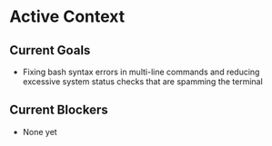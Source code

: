 # Active Context

## Current Goals

- Fixing bash syntax errors in multi-line commands and reducing excessive system status checks that are spamming the terminal

## Current Blockers

- None yet